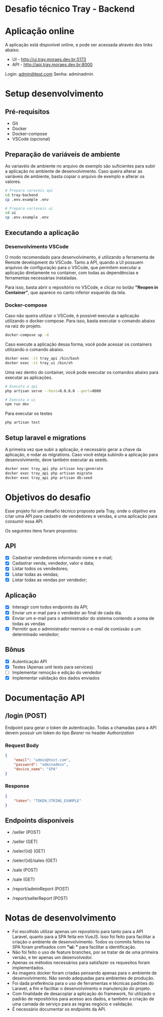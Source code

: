 # Desafio técnico Tray - Backend

# Aplicação online
A aplicação está disponível online, e pode ser acessada através dos links abaixo.
- UI - http://ui.tray.moraes.dev.br:5173
- API - http://api.tray.moraes.dev.br:8000

Login: admin@test.com
Senha: adminadmin


# Setup desenvolvimento
## Pré-requisitos
- Git
- Docker
- Docker-compose
- VSCode (opcional)

## Preparação de variáveis de ambiente
As variavéis de ambiente no arquivo de exemplo são suficientes para subir a aplicação
no ambiente de desenvolvimento.
Caso queira alterar as variáveis de ambiente, basta copiar o arquivo de exemplo e
alterar os valores.
```sh
# Prepara varaveis api
cd tray-backend
cp .env.example .env

# Prepara variaveis ui
cd ui
cp .env.example .env
```

## Executando a aplicação
### Desenvolvimento VSCode
O modo recomendado para desenvolvimento, é utilizando a ferramenta de Remote development do VSCode.
Tanto a API, quando a UI possuem arquivos de configuração para o VSCode,
que permitem executar a aplicação diretamente no container,
com todas as dependências e ferramentas necessárias instaladas.

Para isso, basta abrir o repositório no VSCode, e clicar no botão **"Reopen in Container"**,
que aparece no canto inferior esquerdo da tela.

### Docker-compose
Caso não queira utilizar o VSCode, é possível executar a aplicação utilizando o docker-compose.
Para isso, basta executar o comando abaixo na raiz do projeto.
```sh
docker-compose up -d
```

Caso execute a aplicação dessa forma, você pode acessar os containers utilizando o comando abaixo.
```sh
docker exec -it tray_api /bin/bash
docker exec -it tray_ui /bin/sh
```

Uma vez dentro do container, você pode executar os comandos abaixo para executar as aplicações.
```sh
# Executa a api
php artisan serve --host=0.0.0.0 --port=8000

# Executa a ui
npm run dev
```

Para executar os testes
```sh
php artisan test
```

## Setup laravel e migrations
A primeira vez que subir a aplicação, é necessário gerar a chave da aplicação,
e rodar as migrations.
Caso você esteja subindo a aplicação para desenvolvimento, deve também executar as seeds.

```sh
docker exec tray_api php artisan key:generate
docker exec tray_api php artisan migrate
docker exec tray_api php artisan db:seed
```

# Objetivos do desafio
Esse projeto foi um desafio técnico proposto pela Tray, onde o objetivo era criar uma API
para cadastro de vendedores e vendas, e uma aplicação para consumir essa API.

Os seguintes itens foram propostos:
## API
- [x] Cadastrar vendedores informando nome e e-mail;
- [x] Cadastrar venda, vendedor, valor e data;
- [x] Listar todos os vendedores;
- [x] Listar todas as vendas;
- [x] Listar todas as vendas por vendedor;

## Aplicação
- [x] Interagir com todos endpoints da API;
- [x] Enviar um e-mail para o vendedor ao final de cada dia.
- [x] Enviar um e-mail para o administrador do sistema contendo a soma de todas as vendas
- [x] Permitir que o administrador reenvie o e-mail de comissão a um determinado vendedor;

## Bônus
- [x] Autenticação API
- [x] Testes (Apenas unit tests para services)
- [ ] Implementar remoção e edição do vendedor
- [x] Implementar validação dos dados enviados

# Documentação API

## /login (POST)
Endpoint para gerar o token de autenticação.
Todas a chamadas para a API devem possuir um token do tipo *Bearer* no header *Authorization*

### Request Body
```json
{
    "email": "admin@test.com",
    "password": "adminadmin",
    "device_name": "SPA"
}
```

### Response
```json
{
    "token": "TOKEN_STRING_EXAMPLE"
}
```

## Endpoints disponíveis
- /seller (POST)
- /seller (GET)
- /seler/{id} (GET)
- /seler/{id}/sales (GET)

- /sale (POST)
- /sale (GET)

- /report/adminReport (POST)
- /report/sellerReport (POST)


# Notas de desenvolvimento
- Foi escolhido utilizar apenas um repositório para tanto para a API Laravel,
quanto para a SPA feita em VueJS.
Isso foi feito para facilitar a criação o ambiente de desenvolvimento.
Todos os commits feitos na SPA foram prefixados com **"ui: "** para facilitar a identificação.
- Não foi feito o uso de feature branches, por se tratar de de uma primeira versão,
e ter apenas um desenvolvedor.
- Apenas os métodos necessários para satisfazer os requesitos foram implementados.
- As imagens docker foram criadas pensando apenas para o ambiente de desenvolvimento.
Não sendo adequadas para ambientes de produção.
- Foi dada preferência para o uso de ferramentas e técnicas padrões do Laravel,
a fim e facilitar o desenvolvimento e manutenção do projeto.
- Com finalidade de desacoplar a aplicação do framework,
foi utilizado o padrão de repositórios para acesso aos dados,
e também a criação de uma camada de serviço para as regras negócio e validação.
- É necessário documentar os endpoints da API.
